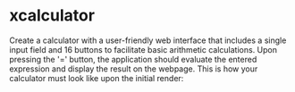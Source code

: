 # xcalculator
Create a calculator with a user-friendly web interface that includes a single input field and 16 buttons to facilitate basic arithmetic calculations. Upon pressing the '=' button, the application should evaluate the entered expression and display the result on the webpage.  This is how your calculator must look like upon the initial render:
